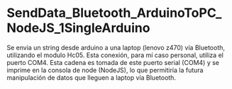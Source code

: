 # SendData_Bluetooth_ArduinoToPC_NodeJS_1SingleArduino
Se envia un string desde arduino a una laptop (lenovo z470) vía Bluetooth, utilizando el modulo Hc05. Esta conexión, para mí caso personal, utiliza el puerto COM4. Esta cadena es tomada de este puerto serial (COM4) y se imprime en la consola de node (NodeJS), lo que permitiría la futura manipulación de datos que lleguen a laptop vía Bluetooth.
